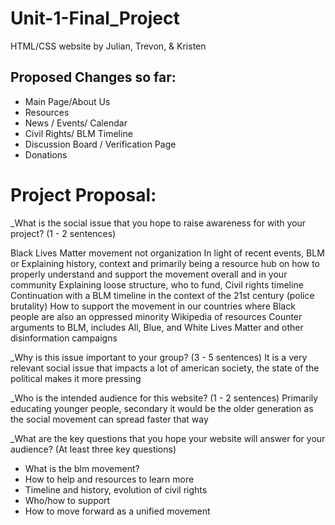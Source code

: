 # Unit-1-Final_Project
HTML/CSS website by Julian, Trevon, &amp; Kristen



## Proposed Changes so far: 
- Main Page/About Us
- Resources 
- News / Events/ Calendar 
- Civil Rights/ BLM Timeline
- Discussion Board / Verification Page
- Donations 


# Project Proposal:

_What is the social issue that you hope to raise awareness for with your project? (1 - 2 sentences)

Black Lives Matter movement not organization 
In light of recent events, BLM or
Explaining history, context and primarily being a resource hub on how to properly understand and support the movement overall and in your community 
Explaining loose structure, who to fund, 
Civil rights timeline
Continuation with a BLM timeline in the context of the 21st century (police brutality) 
How to support the movement in our countries where Black people are also an oppressed minority 
Wikipedia of resources
Counter arguments to BLM, includes All, Blue, and White Lives Matter and other disinformation campaigns 


_Why is this issue important to your group? (3 - 5 sentences)
It is a very relevant social issue that impacts a lot of american society, the state of the political makes it more pressing

_Who is the intended audience for this website? (1 - 2 sentences)
Primarily educating younger people, secondary it would be the older generation as the social movement can spread faster that way

_What are the key questions that you hope your website will answer for your audience? (At least three key questions)
- What is the blm movement?
- How to help and resources to learn more 
- Timeline and history, evolution of civil rights 
- Who/how to support 
- How to move forward as a unified movement 

